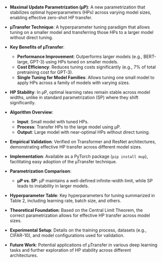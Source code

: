 - **Maximal Update Parametrization (µP)**: A new parametrization that stabilizes optimal hyperparameters (HPs) across varying model sizes, enabling effective zero-shot HP transfer.
  
- **µTransfer Technique**: A hyperparameter tuning paradigm that allows tuning on a smaller model and transferring those HPs to a larger model without direct tuning.

- **Key Benefits of µTransfer**:
  - **Performance Improvement**: Outperforms larger models (e.g., BERT-large, GPT-3) using HPs tuned on smaller models.
  - **Cost Efficiency**: Reduces tuning costs significantly (e.g., 7% of total pretraining cost for GPT-3).
  - **Single Tuning for Model Families**: Allows tuning one small model to apply HPs across a family of models with varying sizes.

- **HP Stability**: In µP, optimal learning rates remain stable across model widths, unlike in standard parametrization (SP) where they shift significantly.

- **Algorithm Overview**: 
  - **Input**: Small model with tuned HPs.
  - **Process**: Transfer HPs to the large model using µP.
  - **Output**: Large model with near-optimal HPs without direct tuning.

- **Empirical Validation**: Verified on Transformer and ResNet architectures, demonstrating effective HP transfer across different model sizes.

- **Implementation**: Available as a PyTorch package (`pip install mup`), facilitating easy adoption of the µTransfer technique.

- **Parametrization Comparison**:
  - **µP vs. SP**: µP maintains a well-defined infinite-width limit, while SP leads to instability in larger models.
  
- **Hyperparameter Table**: Key hyperparameters for tuning summarized in Table 2, including learning rate, batch size, and others.

- **Theoretical Foundation**: Based on the Central Limit Theorem, the correct parametrization allows for effective HP transfer across model sizes.

- **Experimental Setup**: Details on the training process, datasets (e.g., CIFAR-10), and model configurations used for validation.

- **Future Work**: Potential applications of µTransfer in various deep learning tasks and further exploration of HP stability across different architectures.